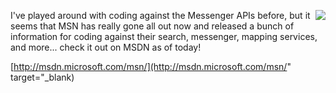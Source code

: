 <img src="http://msdn.microsoft.com/msn/art/right_bnr_msn.jpg" align="right" />I've played around with coding against the Messenger APIs before, but it seems that MSN has really gone all out now and released a bunch of information for coding against their search, messenger, mapping services, and more... check it out on MSDN as of today!

[http://msdn.microsoft.com/msn/](http://msdn.microsoft.com/msn/" target="_blank)